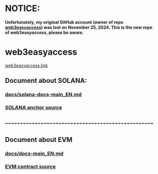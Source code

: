 # NOTICE:
#### Unfortunately, my original GitHub account (owner of repo [web3easyaccess](https://github.com/web3easyaccess/web3easyaccess)) was lost on November 25, 2024. This is the new repo of web3easyaccess, please be aware.

# web3easyaccess

[web3easyaccess.link](https://www.web3easyaccess.link/)

## Document about SOLANA:

### [docs/solana-docs-main_EN.md](https://github.com/web3easyaccess/web3easyaccess/blob/main/docs/solana-docs-main_EN.md)

### [SOLANA anchor source](https://github.com/web3easyaccess/web3easyaccess/blob/main/solana-anchor/easyaccess)

## --------------------------------------------------

## Document about EVM

### [docs/docs-main_EN.md](https://github.com/web3easyaccess/web3easyaccess/blob/main/docs/docs-main_EN.md)

### [EVM contract source](https://github.com/web3easyaccess/web3easyaccess/blob/main/contract)

##
